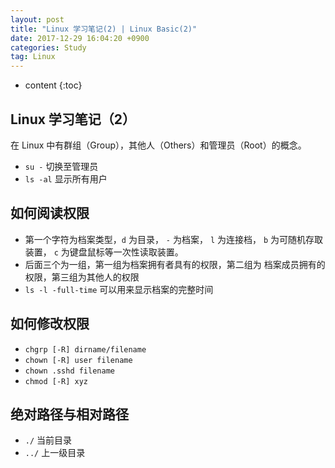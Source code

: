 ```yaml
---
layout: post
title: "Linux 学习笔记(2) | Linux Basic(2)"
date: 2017-12-29 16:04:20 +0900
categories: Study
tag: Linux
---
```


* content
{:toc}



Linux 学习笔记（2）
-------
在 Linux 中有群组（Group），其他人（Others）和管理员（Root）的概念。

* `su -` 切换至管理员
* `ls -al` 显示所有用户


如何阅读权限
------
* 第一个字符为档案类型，`d` 为目录， `-` 为档案， `l` 为连接档， `b` 为可随机存取装置， `c` 为键盘鼠标等一次性读取装置。
* 后面三个为一组，第一组为档案拥有者具有的权限，第二组为 档案成员拥有的权限，第三组为其他人的权限
* `ls -l -full-time` 可以用来显示档案的完整时间


如何修改权限
------
* `chgrp [-R] dirname/filename` 
* `chown [-R] user filename`
* `chown .sshd filename`
* `chmod [-R] xyz`


绝对路径与相对路径
------
* `./` 当前目录
* `../` 上一级目录
